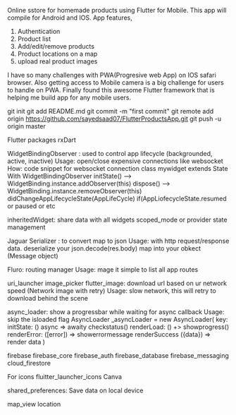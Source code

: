 Online sstore for homemade products using Flutter for Mobile.
This app will compile for Android and IOS. 
App features,
1. Authentication
2. Product list
3. Add/edit/remove products 
4. Product locations on a map
5. upload real product images

I have so many challenges with PWA(Progresive web App) on IOS  safari browser. Also getting access to Mobile camera is a big challenge for users to handle on PWA. 
Finally found this awesome Flutter framework that is helping me build app for any mobile users.


git init
git add README.md
git commit -m "first commit"
git remote add origin https://github.com/sayedsaad07/FlutterProductsApp.git
git push -u origin master

Flutter packages 
rxDart

WidgetBindingObserver : used to control app lifecycle (backgrounded, active, inactive)
    Usage: open/close expensive connections like websocket
    How: code snippet for websocket connection 
        class mywidget extends State With WidgetBindingObserver
            initState()  --> WidgetBinding.instance.addObserver(this)
            dispose()    --> WidgetBinding.instance.removeObserver(this)
            didChangeAppLifecycleState(AppLifeCycle)
                if(AppLiofecycleState.resumed or paused or etc
                
inheritedWidget: share data with all widgets
    scoped_mode or provider state management 

Jaguar Serializer : to convert map to json
    Usage: with http request/response data. deserialize your json.decode(res.body) map into your obkect (Message object)

Fluro: routing manager 
    Usage: mage it simple to list all app routes

uri_launcher
image_picker
flutter_image: download url based on ur network speed (Network image with retry)
    Usage: slow network, this will retry to download behind the scene

async_loader: show a progressbar while waiting for async callback
    Usage: skip the isloaded flag 
        AsyncLoader _asyncLoader = new AsyncLoader(
            key: 
            initState: () async => awaity checkstatus() 
            renderLoad: () +> showprogress()
            renderError: ([error]) => showerrormessage 
            renderSuccess ({data}) => render data
        )

firebase
    firebase_core
    firebase_auth
    firebase_database
    firebase_messaging
    cloud_firestore
    

For icons
    fluitter_launcher_icons
    Canva

shared_preferences: Save data on local device
    

map_view
location
